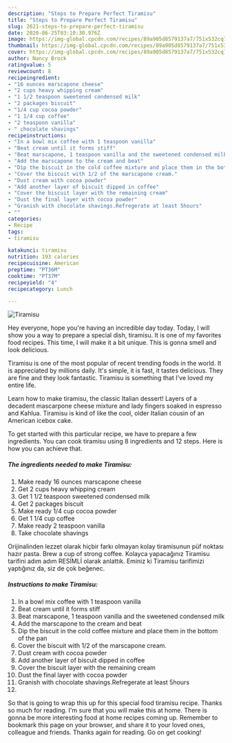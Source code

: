 ```yaml
---
description: "Steps to Prepare Perfect Tiramisu"
title: "Steps to Prepare Perfect Tiramisu"
slug: 2621-steps-to-prepare-perfect-tiramisu
date: 2020-06-25T03:10:30.976Z
image: https://img-global.cpcdn.com/recipes/89a905d8579137a7/751x532cq70/tiramisu-recipe-main-photo.jpg
thumbnail: https://img-global.cpcdn.com/recipes/89a905d8579137a7/751x532cq70/tiramisu-recipe-main-photo.jpg
cover: https://img-global.cpcdn.com/recipes/89a905d8579137a7/751x532cq70/tiramisu-recipe-main-photo.jpg
author: Nancy Brock
ratingvalue: 5
reviewcount: 8
recipeingredient:
- "16 ounces marscapone cheese"
- "2 cups heavy whipping cream"
- "1 1/2 teaspoon sweetened condensed milk"
- "2 packages biscuit"
- "1/4 cup cocoa powder"
- "1 1/4 cup coffee"
- "2 teaspoon vanilla"
- " chocolate shavings"
recipeinstructions:
- "In a bowl mix coffee with 1 teaspoon vanilla"
- "Beat cream until it forms stiff"
- "Beat marscapone, 1 teaspoon vanilla and the sweetened condensed milk"
- "Add the marscapone to the cream and beat"
- "Dip the biscuit in the cold coffee mixture and place them in the bottom of the pan"
- "Cover the biscuit with 1/2 of the marscapone cream."
- "Dust cream with cocoa powder"
- "Add another layer of biscuit dipped in coffee"
- "Cover the biscuit layer with the remaining cream"
- "Dust the final layer with cocoa powder"
- "Granish with chocolate shavings.Refregerate at least 5hours"
- ""
categories:
- Recipe
tags:
- tiramisu

katakunci: tiramisu 
nutrition: 193 calories
recipecuisine: American
preptime: "PT36M"
cooktime: "PT37M"
recipeyield: "4"
recipecategory: Lunch

---
```



![Tiramisu](https://img-global.cpcdn.com/recipes/89a905d8579137a7/751x532cq70/tiramisu-recipe-main-photo.jpg)

Hey everyone, hope you're having an incredible day today. Today, I will show you a way to prepare a special dish, tiramisu. It is one of my favorites food recipes. This time, I will make it a bit unique. This is gonna smell and look delicious.

Tiramisu is one of the most popular of recent trending foods in the world. It is appreciated by millions daily. It's simple, it is fast, it tastes delicious. They are fine and they look fantastic. Tiramisu is something that I've loved my entire life.

Learn how to make tiramisu, the classic Italian dessert! Layers of a decadent mascarpone cheese mixture and lady fingers soaked in espresso and Kahlua. Tiramisu is kind of like the cool, older Italian cousin of an American icebox cake.


To get started with this particular recipe, we have to prepare a few ingredients. You can cook tiramisu using 8 ingredients and 12 steps. Here is how you can achieve that.

<!--inarticleads1-->

##### The ingredients needed to make Tiramisu:

1. Make ready 16 ounces marscapone cheese
1. Get 2 cups heavy whipping cream
1. Get 1 1/2 teaspoon sweetened condensed milk
1. Get 2 packages biscuit
1. Make ready 1/4 cup cocoa powder
1. Get 1 1/4 cup coffee
1. Make ready 2 teaspoon vanilla
1. Take  chocolate shavings


Orijinalinden lezzet olarak hiçbir farkı olmayan kolay tiramisunun püf noktası hazır pasta. Brew a cup of strong coffee. Kolayca yapacağınız Tiramisu tarifini adım adım RESİMLİ olarak anlattık. Eminiz ki Tiramisu tarifimizi yaptığınız da, siz de çok beğenec. 

<!--inarticleads2-->

##### Instructions to make Tiramisu:

1. In a bowl mix coffee with 1 teaspoon vanilla
1. Beat cream until it forms stiff
1. Beat marscapone, 1 teaspoon vanilla and the sweetened condensed milk
1. Add the marscapone to the cream and beat
1. Dip the biscuit in the cold coffee mixture and place them in the bottom of the pan
1. Cover the biscuit with 1/2 of the marscapone cream.
1. Dust cream with cocoa powder
1. Add another layer of biscuit dipped in coffee
1. Cover the biscuit layer with the remaining cream
1. Dust the final layer with cocoa powder
1. Granish with chocolate shavings.Refregerate at least 5hours
1. 




So that is going to wrap this up for this special food tiramisu recipe. Thanks so much for reading. I'm sure that you will make this at home. There is gonna be more interesting food at home recipes coming up. Remember to bookmark this page on your browser, and share it to your loved ones, colleague and friends. Thanks again for reading. Go on get cooking!
